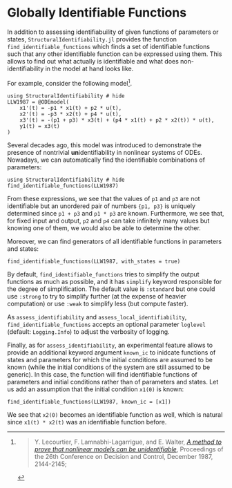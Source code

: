 # Globally Identifiable Functions

In addition to assessing identifiabuility of given functions of parameters or states, `StructuralIdentifiability.jl`
provides the function `find_identifiable_functions` which finds a set of identifiable functions such that any other
identifiable function can be expressed using them.
This allows to find out what actually is identifiable and what does non-identifiability in the model at hand looks like.

For example, consider the following model[^1].

```@example funcs
using StructuralIdentifiability # hide
LLW1987 = @ODEmodel(
    x1'(t) = -p1 * x1(t) + p2 * u(t),
    x2'(t) = -p3 * x2(t) + p4 * u(t),
    x3'(t) = -(p1 + p3) * x3(t) + (p4 * x1(t) + p2 * x2(t)) * u(t),
    y1(t) = x3(t)
)
```

Several decades ago, this model was introduced to demonstrate the presence of nontrivial **un**identifiability in nonlinear systems of ODEs.
Nowadays, we can automatically find the identifiable combinations of parameters:

```@example funcs
using StructuralIdentifiability # hide
find_identifiable_functions(LLW1987)
```

From these expressions, we see that the values of `p1` and `p3` are not identifiable but an unordered pair
of numbers `{p1, p3}` is uniquely determined since `p1 + p3` and `p1 * p3` are known.
Furthermore, we see that, for fixed input and output, `p2` and `p4` can take infinitely many values but
knowing one of them, we would also be able to determine the other.

Moreover, we can find generators of all identifiable functions in parameters and states:

```@example funcs
find_identifiable_functions(LLW1987, with_states = true)
```

By default, `find_identifiable_functions` tries to simplify the output functions as much as possible, and it has `simplify` keyword responsible for
the degree of simplification. The default value is `:standard` but one could use `:strong` to try to simplify further
(at the expense of heavier computation) or use `:weak` to simplify less (but compute faster).

As `assess_identifiability` and `assess_local_identifiability`, `find_identifiable_functions` accepts an optional parameter `loglevel` (default: `Logging.Info`)
to adjust the verbosity of logging.

Finally, as for `assess_identifiability`, an experimental feature allows to provide an additional keyword argument `known_ic` to inidcate functions of states and parameters for which the
initial conditions are assumed to be known (while the initial conditions of the system are still assumed to be generic).
In this case, the function will find identifiable functions of parameters and initial conditions rather than of parameters and states.
Let us add an assumption that the initial condition `x1(0)` is known:

```@example funcs
find_identifiable_functions(LLW1987, known_ic = [x1])
```

We see that `x2(0)` becomes an identifiable function as well, which is natural since `x1(t) * x2(t)` was an identifiable function before.

[^1]: > Y. Lecourtier, F. Lamnabhi-Lagarrigue, and E. Walter, [*A method to prove that nonlinear models can be unidentifiable*](https://doi.org/10.1109/CDC.1987.272467), Proceedings of the 26th Conference on Decision and Control, December 1987, 2144-2145;
